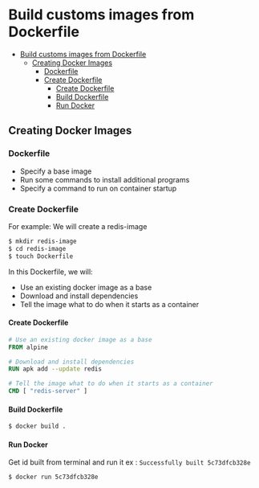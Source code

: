 # Build customs images from Dockerfile
- [Build customs images from Dockerfile](#build-customs-images-from-dockerfile)
  - [Creating Docker Images](#creating-docker-images)
    - [Dockerfile](#dockerfile)
    - [Create Dockerfile](#create-dockerfile)
      - [Create Dockerfile](#create-dockerfile-1)
      - [Build Dockerfile](#build-dockerfile)
      - [Run Docker](#run-docker)
## Creating Docker Images

### Dockerfile
- Specify a base image
- Run some commands to install additional programs
- Specify a command to run on container startup
### Create Dockerfile
For example: We will create a redis-image

```bash
$ mkdir redis-image
$ cd redis-image
$ touch Dockerfile
```
In this Dockerfile, we will:
- Use an existing docker image as a base
- Download and install dependencies
- Tell the image what to do when it starts as a container

#### Create Dockerfile
```Dockerfile
# Use an existing docker image as a base
FROM alpine

# Download and install dependencies
RUN apk add --update redis

# Tell the image what to do when it starts as a container
CMD [ "redis-server" ]
```

#### Build Dockerfile
```bash
$ docker build .
```


#### Run Docker
Get id built from terminal and run it
ex : `Successfully built 5c73dfcb328e`
```bash
$ docker run 5c73dfcb328e
```